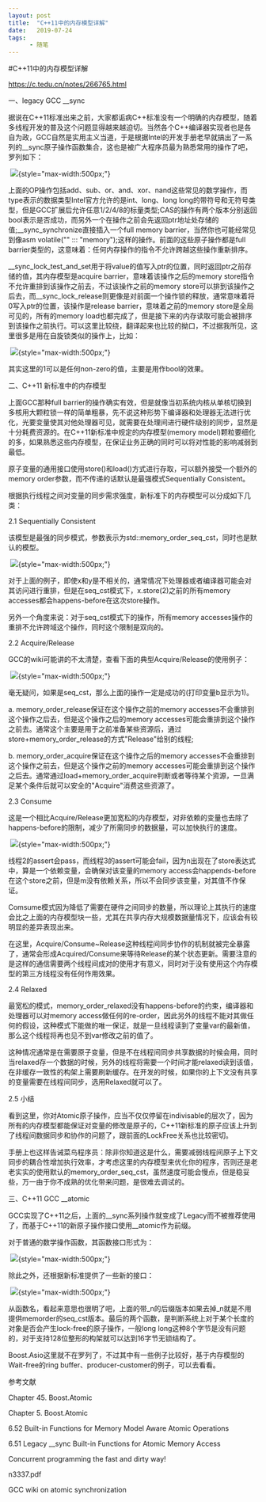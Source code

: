 ```yaml
---
layout: post
title:  "C++11中的内存模型详解"
date:   2019-07-24
tags:
      - 随笔
---
```


#C++11中的内存模型详解


https://c.tedu.cn/notes/266765.html



一、legacy GCC \_\_sync

据说在C++11标准出来之前，大家都诟病C++标准没有一个明确的内存模型，随着多线程开发的普及这个问题显得越来越迫切。当然各个C++编译器实现者也是各自为政，GCC自然是实用主义当道，于是根据Intel的开发手册老早就搞出了一系列的\_\_sync原子操作函数集合，这也是被广大程序员最为熟悉常用的操作了吧，罗列如下：

 ![](https://c.tedu.cn/upload/20171024/20171024151936_367.png){style="max-width:500px;"}

上面的OP操作包括add、sub、or、and、xor、nand这些常见的数学操作，而type表示的数据类型Intel官方允许的是int、long、long
long的带符号和无符号类型，但是GCC扩展后允许任意1/2/4/8的标量类型;CAS的操作有两个版本分别返回bool表示是否成功，而另外一个在操作之前会先返回ptr地址处存储的值;\_\_sync_synchronize直接插入一个full
memory barrier，当然你也可能经常见到像asm
volatile("" ::: "memory");这样的操作。前面的这些原子操作都是full
barrier类型的，这意味着：任何内存操作的指令不允许跨越这些操作重新排序。



\_\_sync_lock_test_and_set用于将value的值写入ptr的位置，同时返回ptr之前存储的值，其内存模型是acquire
barrier，意味着该操作之后的memory
store指令不允许重排到该操作之前去，不过该操作之前的memory
store可以排到该操作之后去，而\_\_sync_lock_release则更像是对前面一个操作锁的释放，通常意味着将0写入ptr的位置，该操作是release
barrier，意味着之前的memory store是全局可见的，所有的memory
load也都完成了，但是接下来的内存读取可能会被排序到该操作之前执行。可以这里比较绕，翻译起来也比较的拗口，不过据我所见，这里很多是用在自旋锁类似的操作上，比如：

 ![](https://c.tedu.cn/upload/20171024/20171024151943_76.png){style="max-width:500px;"}

其实这里的1可以是任何non-zero的值，主要是用作bool的效果。

二、C++11 新标准中的内存模型

上面GCC那种full
barrier的操作确实有效，但是就像当初系统内核从单核切换到多核用大颗粒锁一样的简单粗暴，先不说这种形势下编译器和处理器无法进行优化，光要变量使其对他处理器可见，就需要在处理间进行硬件级别的同步，显然是十分耗费资源的。在C++11新标准中规定的内存模型(memory
model)颗粒要细化的多，如果熟悉这些内存模型，在保证业务正确的同时可以将对性能的影响减弱到最低。

原子变量的通用接口使用store()和load()方式进行存取，可以额外接受一个额外的memory
order参数，而不传递的话默认是最强模式Sequentially Consistent。

根据执行线程之间对变量的同步需求强度，新标准下的内存模型可以分成如下几类：

2.1 Sequentially Consistent

该模型是最强的同步模式，参数表示为std::memory_order_seq_cst，同时也是默认的模型。

 ![](https://c.tedu.cn/upload/20171024/20171024151948_342.png){style="max-width:500px;"}

对于上面的例子，即使x和y是不相关的，通常情况下处理器或者编译器可能会对其访问进行重排，但是在seq_cst模式下，x.store(2)之前的所有memory
accesses都会happens-before在这次store操作。

另外一个角度来说：对于seq_cst模式下的操作，所有memory
accesses操作的重排不允许跨域这个操作，同时这个限制是双向的。

2.2 Acquire/Release

GCC的wiki可能讲的不太清楚，查看下面的典型Acquire/Release的使用例子：

 ![](https://c.tedu.cn/upload/20171024/20171024151952_616.png){style="max-width:500px;"}

毫无疑问，如果是seq_cst，那么上面的操作一定是成功的(打印变量b显示为1)。

a\. memory_order_release保证在这个操作之前的memory
accesses不会重排到这个操作之后去，但是这个操作之后的memory
accesses可能会重排到这个操作之前去。通常这个主要是用于之前准备某些资源后，通过store+memory_order_release的方式"Release"给别的线程;

b\. memory_order_acquire保证在这个操作之后的memory
accesses不会重排到这个操作之前去，但是这个操作之前的memory
accesses可能会重排到这个操作之后去。通常通过load+memory_order_acquire判断或者等待某个资源，一旦满足某个条件后就可以安全的"Acquire"消费这些资源了。

2.3 Consume

这是一个相比Acquire/Release更加宽松的内存模型，对非依赖的变量也去除了happens-before的限制，减少了所需同步的数据量，可以加快执行的速度。

 ![](https://c.tedu.cn/upload/20171024/20171024151959_884.png){style="max-width:500px;"}

线程2的assert会pass，而线程3的assert可能会fail，因为n出现在了store表达式中，算是一个依赖变量，会确保对该变量的memory
access会happends-before在这个store之前，但是m没有依赖关系，所以不会同步该变量，对其值不作保证。

Comsume模式因为降低了需要在硬件之间同步的数量，所以理论上其执行的速度会比之上面的内存模型块一些，尤其在共享内存大规模数据量情况下，应该会有较明显的差异表现出来。

在这里，Acquire/Consume\~Release这种线程间同步协作的机制就被完全暴露了，通常会形成Acquired/Consume来等待Release的某个状态更新。需要注意的是这样的通信需要两个线程间成对的使用才有意义，同时对于没有使用这个内存模型的第三方线程没有任何作用效果。

2.4 Relaxed

最宽松的模式，memory_order_relaxed没有happens-before的约束，编译器和处理器可以对memory
access做任何的re-order，因此另外的线程不能对其做任何的假设，这种模式下能做的唯一保证，就是一旦线程读到了变量var的最新值，那么这个线程将再也见不到var修改之前的值了。

这种情况通常是在需要原子变量，但是不在线程间同步共享数据的时候会用，同时当relaxed存一个数据的时候，另外的线程将需要一个时间才能relaxed读到该值，在非缓存一致性的构架上需要刷新缓存。在开发的时候，如果你的上下文没有共享的变量需要在线程间同步，选用Relaxed就可以了。

2.5 小结

看到这里，你对Atomic原子操作，应当不仅仅停留在indivisable的层次了，因为所有的内存模型都能保证对变量的修改是原子的，C++11新标准的原子应该上升到了线程间数据同步和协作的问题了，跟前面的LockFree关系也比较密切。

手册上也这样告诫菜鸟程序员：除非你知道这是什么，需要减弱线程间原子上下文同步的耦合性增加执行效率，才考虑这里的内存模型来优化你的程序，否则还是老老实实的使用默认的memory_order_seq_cst，虽然速度可能会慢点，但是稳妥些，万一由于你不成熟的优化带来问题，是很难去调试的。

三、C++11 GCC \_\_atomic

GCC实现了C++11之后，上面的\_\_sync系列操作就变成了Legacy而不被推荐使用了，而基于C++11的新原子操作接口使用\_\_atomic作为前缀。

对于普通的数学操作函数，其函数接口形式为：

 ![](https://c.tedu.cn/upload/20171024/20171024152006_488.png){style="max-width:500px;"}

除此之外，还根据新标准提供了一些新的接口：

 ![](https://c.tedu.cn/upload/20171024/20171024152011_867.jpg){style="max-width:500px;"}

从函数名，看起来意思也很明了吧，上面的带_n的后缀版本如果去掉_n就是不用提供memorder的seq_cst版本。最后的两个函数，是判断系统上对于某个长度的对象是否会产生lock-free的原子操作，一般long
long这种8个字节是没有问题的，对于支持128位整形的构架就可以达到16字节无锁结构了。

Boost.Asio这里就不在罗列了，不过其中有一些例子比较好，基于内存模型的Wait-free的ring
buffer、producer-customer的例子，可以去看看。

参考文献

Chapter 45. Boost.Atomic

Chapter 5. Boost.Atomic

6.52 Built-in Functions for Memory Model Aware Atomic Operations

6.51 Legacy \_\_sync Built-in Functions for Atomic Memory Access

Concurrent programming the fast and dirty way!

n3337.pdf

GCC wiki on atomic synchronization





